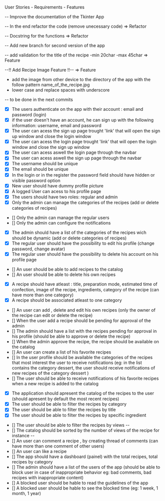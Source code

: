 User Stories - Requirements - Features

-- Improve the documentation of the Tkinter App

-- In the end refactor the code (remove unecessary code) => Refactor

-- Docstring for the functions => Refactor

-- Add new branch for second version of the app

-- add validation for the title of the recipe -min 20char -max 45char => Feature

--!! Add Recipe Image Feature !!-- => Feature
* add the image from other device to the directory of the app with the follow pattern name_of_the_recipe.jpg
* lower case and replace spaces with underscore

-- to be done in the next commits

- [X]  The users authenticate on the app with their account : email and password (login)
- [X]  if the user doesn't have an account, he can sign up with the following information: username, email and password 
- [X] The user can acess the sign up page trought 'link' that will open the sign up window and close the login window 
- [X]  The user can acess the login page trought 'link' that will open the login window and close the sign up window 
- [X]  The user can acess aswell the login page through the navbar
- [X]  The user can acess aswell the sign up page through the navbar
- [X]  The username should be unique
- [X]  The email should be unique
- [X]  In the login or in the register the password field should have hidden or visible password option
- [X]  New user should have dummy profile picture
- [X]  A logged User can acess to his profile page
- [X]  The users should have two roles: regular and admin
- [X]  Only the admin can manage the categories of the recipes (add or delete categories of recipes)
- []  Only the admin can manage the regular users
- []  Only the admin can configure the notifications
- [X]  The admin should have a list of the categories of the recipes wich should be dynamic (add or delete categories of recipes)
- [X]  The regular user should have the possibility to edit his profile (change password, change avatar)
- [X]  The regular user should have the possibility to delete his account on his profile page
- []  An user should be able to add recipes to the catalog
- []  An user should be able to delete his own recipes
- [X]  A recipe should have atleast : title, preparation mode, estimated time of confection, image of the recipe, ingredients, category of the recipe (can have more than one category)
- [x]  A recipe should be associated atleast to one category
- []  An user can add , delete and edit his own recipes (only the owner of the recipe can edit or delete the recipe)
- []  When the user add a recipe should be pending for approval of the admin
- []  The admin should have a list with the recipes pending for approval in his profile (should be able to approve or delete the recipe)
- []  When the admin approve the recipe, the recipe should be available on the catalog
- []  An user can create a list of his favorite recipes
- []  In the user profile should be available the categories of the recipes that most interest the user to receive notifications (eg: 
    in the list contains the category dessert, the user should receive notifications of new recipes of the category dessert
)
- []  The user should be able to receive notifications of his favorite recipes when a new recipe is added to the catalog
- [X]  The application should apresent the catalog of the recipes to the user (should apresent by default the most recent recipes)
- [X]  The user should be able to filter the recipes by category
- [X]  The user should be able to filter the recipes by title
- [X]  The user should be able to filter the recipes by specific ingredient
- []  The user should be able to filter the recipes by views --
- []  The catalog should be sorted by the number of views of the recipe for instance --
- []  An user can comment a recipe , by creating thread of comments (can have more than one comment of other users)
- []  An user can like a recipe
- []  The app should have a dashboard (painel) with the total recipes, total recipes by category
- []  The admin should have a list of the users of the app (should be able to block user in case of inappropriate behavior eg: bad comments, bad recipes with inappropriate content) 
- []  A blocked user should be hable to read the guidelines of the app
- []  A blocked user should be hable to see the blocked time (eg: 1 week, 1 month, 1 year)
